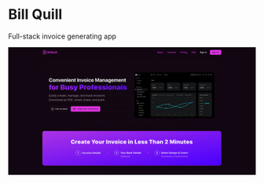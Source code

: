 # Bill Quill

Full-stack invoice generating app

![public/images/screenshots/screenshot1](./public/screenshots/screenshot1.png)
